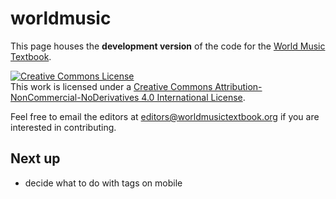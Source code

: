 # worldmusic

This page houses the **development version** of the code for the [World Music Textbook](worldmusictextbook.org).

<a rel="license" href="http://creativecommons.org/licenses/by-nc-nd/4.0/"><img alt="Creative Commons License" style="border-width:0" src="https://i.creativecommons.org/l/by-nc-nd/4.0/88x31.png" /></a><br />This work is licensed under a <a rel="license" href="http://creativecommons.org/licenses/by-nc-nd/4.0/">Creative Commons Attribution-NonCommercial-NoDerivatives 4.0 International License</a>.

Feel free to email the editors at [editors@worldmusictextbook.org](mailto:editors@worldmusictextbook.org) if you are interested in contributing.

## Next up

* decide what to do with tags on mobile
